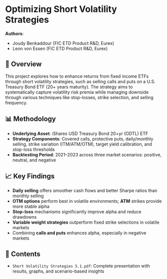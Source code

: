 # Optimizing Short Volatility Strategies

**Authors**:  
- Joudy Benkaddour (FIC ETD Product R&D, Eurex)  
- Leon von Essen (FIC ETD Product R&D, Eurex)  

## 📝 Overview

This project explores how to enhance returns from fixed income ETFs through short volatility strategies, such as selling calls and puts on a U.S. Treasury Bond ETF (20+ years maturity). The strategy aims to systematically capture volatility risk premia while managing downside through various techniques like stop-losses, strike selection, and selling frequency. 

## 📊 Methodology

- **Underlying Asset**: iShares USD Treasury Bond 20+yr (ODTL) ETF  
- **Strategy Components**: Covered calls, protective puts, daily/monthly selling, strike variation (ITM/ATM/OTM), target yield calibration, and stop-loss thresholds  
- **Backtesting Period**: 2021–2023 across three market scenarios: positive, neutral, and negative  

## 📈 Key Findings

- **Daily selling** offers smoother cash flows and better Sharpe ratios than monthly selling  
- **OTM options** perform best in volatile environments; **ATM** strikes provide more stable alpha  
- **Stop-loss** mechanisms significantly improve alpha and reduce drawdowns  
- **Variable weight strategies** outperform fixed strike selections in volatile markets  
- Combining **calls and puts** enhances alpha, especially in negative markets  

## 📂 Contents

- `Short Volatility Strategies 5.1.pdf`: Complete presentation with results, graphs, and scenario-based insights
